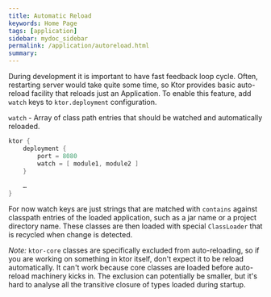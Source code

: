 ```yaml
---
title: Automatic Reload
keywords: Home Page
tags: [application]
sidebar: mydoc_sidebar
permalink: /application/autoreload.html
summary: 
---
```


During development it is important to have fast feedback loop cycle. 
Often, restarting server would take quite some time, so Ktor provides basic auto-reload facility that
reloads just an Application. To enable this feature, add `watch` keys to `ktor.deployment` 
configuration. 

`watch` - Array of class path entries that should be watched and automatically reloaded.

```kotlin
ktor {
    deployment {
        port = 8080
        watch = [ module1, module2 ]
    }
    
    …
}
```

For now watch keys are just strings that are matched with `contains` against classpath entries of the loaded 
application, such as a jar name or a project directory name. 
These classes are then loaded with special `ClassLoader` that is recycled when change is detected.

_Note:_ `ktor-core` classes are specifically excluded from auto-reloading, so if you are working on something in ktor itself, 
don't expect it to be reload automatically. It can't work because core classes are loaded before auto-reload machinery kicks in. 
The exclusion can potentially be smaller, but it's hard to analyse all the transitive closure of types loaded during
startup.
